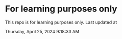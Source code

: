 # For learning purposes only
This repo is for learning purposes only.
Last updated at

Thursday, April 25, 2024 9:18:33 AM

